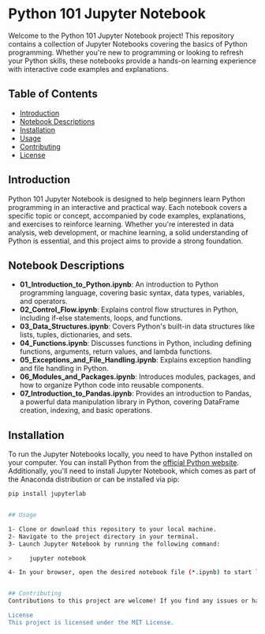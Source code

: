 # Python 101 Jupyter Notebook

Welcome to the Python 101 Jupyter Notebook project! This repository contains a collection of Jupyter Notebooks covering the basics of Python programming. Whether you're new to programming or looking to refresh your Python skills, these notebooks provide a hands-on learning experience with interactive code examples and explanations.

## Table of Contents

- [Introduction](#introduction)
- [Notebook Descriptions](#notebook-descriptions)
- [Installation](#installation)
- [Usage](#usage)
- [Contributing](#contributing)
- [License](#license)

## Introduction

Python 101 Jupyter Notebook is designed to help beginners learn Python programming in an interactive and practical way. Each notebook covers a specific topic or concept, accompanied by code examples, explanations, and exercises to reinforce learning. Whether you're interested in data analysis, web development, or machine learning, a solid understanding of Python is essential, and this project aims to provide a strong foundation.

## Notebook Descriptions

- **01_Introduction_to_Python.ipynb**: An introduction to Python programming language, covering basic syntax, data types, variables, and operators.
- **02_Control_Flow.ipynb**: Explains control flow structures in Python, including if-else statements, loops, and functions.
- **03_Data_Structures.ipynb**: Covers Python's built-in data structures like lists, tuples, dictionaries, and sets.
- **04_Functions.ipynb**: Discusses functions in Python, including defining functions, arguments, return values, and lambda functions.
- **05_Exceptions_and_File_Handling.ipynb**: Explains exception handling and file handling in Python.
- **06_Modules_and_Packages.ipynb**: Introduces modules, packages, and how to organize Python code into reusable components.
- **07_Introduction_to_Pandas.ipynb**: Provides an introduction to Pandas, a powerful data manipulation library in Python, covering DataFrame creation, indexing, and basic operations.

## Installation

To run the Jupyter Notebooks locally, you need to have Python installed on your computer. You can install Python from the [official Python website](https://www.python.org/). Additionally, you'll need to install Jupyter Notebook, which comes as part of the Anaconda distribution or can be installed via pip:

```bash
pip install jupyterlab


## Usage

1- Clone or download this repository to your local machine.
2- Navigate to the project directory in your terminal.
3- Launch Jupyter Notebook by running the following command:

>     jupyter notebook

4- In your browser, open the desired notebook file (*.ipynb) to start learning Python.


## Contributing
Contributions to this project are welcome! If you find any issues or have suggestions for improvements, feel free to open an issue or submit a pull request. Additionally, if you'd like to contribute a new notebook covering a specific Python topic, please follow the contribution guidelines outlined in the repository.

License
This project is licensed under the MIT License.
